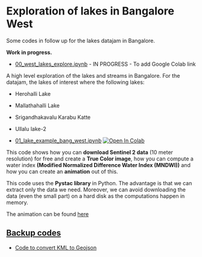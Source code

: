 # Exploration of lakes in Bangalore West

Some codes in follow up for the lakes datajam in Bangalore.

**Work in progress.**

- [00_west_lakes_explore.ipynb](00_west_lakes_explore.ipynb) - IN PROGRESS - To add Google Colab link

A high level exploration of the lakes and streams in Bangalore. For the datajam, the lakes of interest where the following lakes:

- Herohalli Lake

- Mallathahalli Lake

- Srigandhakavalu Karabu Katte

- Ullalu lake-2

- [01_lake_example_bang_west.ipynb](01_lake_example_bang_west.ipynb) [![Open In Colab](https://colab.research.google.com/assets/colab-badge.svg)](https://colab.research.google.com/drive/13Ndo2P9i1Uxp6jhfoIibQ0MxqEgNZ2Yl?usp=sharing)

This code shows how you can **download Sentinel 2 data** (10 meter resolution) for free  and create a **True Color image**, how you can compute a water index **(Modified Normalized Difference Water Index (MNDWI))** and how you can create an **animation** out of this.

This code uses the **Pystac library** in Python. The advantage is that we can extract only the data we need. Moreover, we can avoid downloading the data (even the small part) on a hard disk as the computations happen in memory. 

The animation can be found [here](herohalli_mndwi_2023.gif)

## [Backup codes](backup)

- [Code to convert KML to Geojson](backup/convert_files.ipynb)